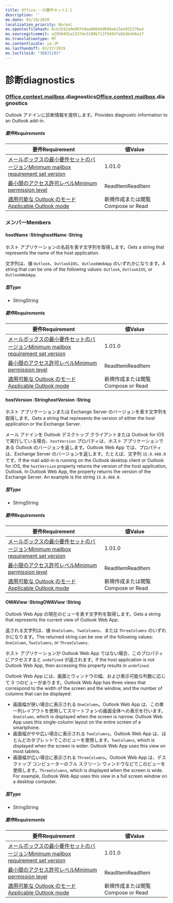```yaml
---
title: Office.--の要件セット1.1
description: ''
ms.date: 03/19/2019
localization_priority: Normal
ms.openlocfilehash: 8ce3242a9e007e9aa686ddd098ab23ee922276e4
ms.sourcegitcommit: a2950492a2337de3180b713f5693fe82dbdd6a17
ms.translationtype: MT
ms.contentlocale: ja-JP
ms.lasthandoff: 03/27/2019
ms.locfileid: "30871193"
---
```

# <a name="diagnostics"></a><span data-ttu-id="be1ad-102">診断</span><span class="sxs-lookup"><span data-stu-id="be1ad-102">diagnostics</span></span>

### <a name="officeofficemdcontextofficecontextmdmailboxofficecontextmailboxmddiagnostics"></a><span data-ttu-id="be1ad-103">[Office](Office.md)[.context](Office.context.md)[.mailbox](Office.context.mailbox.md).diagnostics</span><span class="sxs-lookup"><span data-stu-id="be1ad-103">[Office](Office.md)[.context](Office.context.md)[.mailbox](Office.context.mailbox.md).diagnostics</span></span>

<span data-ttu-id="be1ad-104">Outlook アドインに診断情報を提供します。</span><span class="sxs-lookup"><span data-stu-id="be1ad-104">Provides diagnostic information to an Outlook add-in.</span></span>

##### <a name="requirements"></a><span data-ttu-id="be1ad-105">要件</span><span class="sxs-lookup"><span data-stu-id="be1ad-105">Requirements</span></span>

|<span data-ttu-id="be1ad-106">要件</span><span class="sxs-lookup"><span data-stu-id="be1ad-106">Requirement</span></span>| <span data-ttu-id="be1ad-107">値</span><span class="sxs-lookup"><span data-stu-id="be1ad-107">Value</span></span>|
|---|---|
|[<span data-ttu-id="be1ad-108">メールボックスの最小要件セットのバージョン</span><span class="sxs-lookup"><span data-stu-id="be1ad-108">Minimum mailbox requirement set version</span></span>](/office/dev/add-ins/reference/requirement-sets/outlook-api-requirement-sets)| <span data-ttu-id="be1ad-109">1.0</span><span class="sxs-lookup"><span data-stu-id="be1ad-109">1.0</span></span>|
|[<span data-ttu-id="be1ad-110">最小限のアクセス許可レベル</span><span class="sxs-lookup"><span data-stu-id="be1ad-110">Minimum permission level</span></span>](/outlook/add-ins/understanding-outlook-add-in-permissions)| <span data-ttu-id="be1ad-111">ReadItem</span><span class="sxs-lookup"><span data-stu-id="be1ad-111">ReadItem</span></span>|
|[<span data-ttu-id="be1ad-112">適用可能な Outlook のモード</span><span class="sxs-lookup"><span data-stu-id="be1ad-112">Applicable Outlook mode</span></span>](/outlook/add-ins/#extension-points)| <span data-ttu-id="be1ad-113">新規作成または閲覧</span><span class="sxs-lookup"><span data-stu-id="be1ad-113">Compose or Read</span></span>|

### <a name="members"></a><span data-ttu-id="be1ad-114">メンバー</span><span class="sxs-lookup"><span data-stu-id="be1ad-114">Members</span></span>

####  <a name="hostname-string"></a><span data-ttu-id="be1ad-115">hostName :String</span><span class="sxs-lookup"><span data-stu-id="be1ad-115">hostName :String</span></span>

<span data-ttu-id="be1ad-116">ホスト アプリケーションの名前を表す文字列を取得します。</span><span class="sxs-lookup"><span data-stu-id="be1ad-116">Gets a string that represents the name of the host application.</span></span>

<span data-ttu-id="be1ad-117">文字列は、値 `Outlook`、`OutlookIOS`、`OutlookWebApp` のいずれかになります。</span><span class="sxs-lookup"><span data-stu-id="be1ad-117">A string that can be one of the following values: `Outlook`, `OutlookIOS`, or `OutlookWebApp`.</span></span>

##### <a name="type"></a><span data-ttu-id="be1ad-118">型</span><span class="sxs-lookup"><span data-stu-id="be1ad-118">Type</span></span>

*   <span data-ttu-id="be1ad-119">String</span><span class="sxs-lookup"><span data-stu-id="be1ad-119">String</span></span>

##### <a name="requirements"></a><span data-ttu-id="be1ad-120">要件</span><span class="sxs-lookup"><span data-stu-id="be1ad-120">Requirements</span></span>

|<span data-ttu-id="be1ad-121">要件</span><span class="sxs-lookup"><span data-stu-id="be1ad-121">Requirement</span></span>| <span data-ttu-id="be1ad-122">値</span><span class="sxs-lookup"><span data-stu-id="be1ad-122">Value</span></span>|
|---|---|
|[<span data-ttu-id="be1ad-123">メールボックスの最小要件セットのバージョン</span><span class="sxs-lookup"><span data-stu-id="be1ad-123">Minimum mailbox requirement set version</span></span>](/office/dev/add-ins/reference/requirement-sets/outlook-api-requirement-sets)| <span data-ttu-id="be1ad-124">1.0</span><span class="sxs-lookup"><span data-stu-id="be1ad-124">1.0</span></span>|
|[<span data-ttu-id="be1ad-125">最小限のアクセス許可レベル</span><span class="sxs-lookup"><span data-stu-id="be1ad-125">Minimum permission level</span></span>](/outlook/add-ins/understanding-outlook-add-in-permissions)| <span data-ttu-id="be1ad-126">ReadItem</span><span class="sxs-lookup"><span data-stu-id="be1ad-126">ReadItem</span></span>|
|[<span data-ttu-id="be1ad-127">適用可能な Outlook のモード</span><span class="sxs-lookup"><span data-stu-id="be1ad-127">Applicable Outlook mode</span></span>](/outlook/add-ins/#extension-points)| <span data-ttu-id="be1ad-128">新規作成または閲覧</span><span class="sxs-lookup"><span data-stu-id="be1ad-128">Compose or Read</span></span>|

####  <a name="hostversion-string"></a><span data-ttu-id="be1ad-129">hostVersion :String</span><span class="sxs-lookup"><span data-stu-id="be1ad-129">hostVersion :String</span></span>

<span data-ttu-id="be1ad-130">ホスト アプリケーションまたは Exchange Server のバージョンを表す文字列を取得します。</span><span class="sxs-lookup"><span data-stu-id="be1ad-130">Gets a string that represents the version of either the host application or the Exchange Server.</span></span>

<span data-ttu-id="be1ad-p101">メール アドインを Outlook デスクトップ クライアントまたは Outlook for iOS で実行している場合、`hostVersion` プロパティは、ホスト アプリケーションである Outlook のバージョンを返します。Outlook Web App では、プロパティは、Exchange Server のバージョンを返します。たとえば、文字列 `15.0.468.0` です。</span><span class="sxs-lookup"><span data-stu-id="be1ad-p101">If the mail add-in is running on the Outlook desktop client or Outlook for iOS, the `hostVersion` property returns the version of the host application, Outlook. In Outlook Web App, the property returns the version of the Exchange Server. An example is the string `15.0.468.0`.</span></span>

##### <a name="type"></a><span data-ttu-id="be1ad-134">型</span><span class="sxs-lookup"><span data-stu-id="be1ad-134">Type</span></span>

*   <span data-ttu-id="be1ad-135">String</span><span class="sxs-lookup"><span data-stu-id="be1ad-135">String</span></span>

##### <a name="requirements"></a><span data-ttu-id="be1ad-136">要件</span><span class="sxs-lookup"><span data-stu-id="be1ad-136">Requirements</span></span>

|<span data-ttu-id="be1ad-137">要件</span><span class="sxs-lookup"><span data-stu-id="be1ad-137">Requirement</span></span>| <span data-ttu-id="be1ad-138">値</span><span class="sxs-lookup"><span data-stu-id="be1ad-138">Value</span></span>|
|---|---|
|[<span data-ttu-id="be1ad-139">メールボックスの最小要件セットのバージョン</span><span class="sxs-lookup"><span data-stu-id="be1ad-139">Minimum mailbox requirement set version</span></span>](/office/dev/add-ins/reference/requirement-sets/outlook-api-requirement-sets)| <span data-ttu-id="be1ad-140">1.0</span><span class="sxs-lookup"><span data-stu-id="be1ad-140">1.0</span></span>|
|[<span data-ttu-id="be1ad-141">最小限のアクセス許可レベル</span><span class="sxs-lookup"><span data-stu-id="be1ad-141">Minimum permission level</span></span>](/outlook/add-ins/understanding-outlook-add-in-permissions)| <span data-ttu-id="be1ad-142">ReadItem</span><span class="sxs-lookup"><span data-stu-id="be1ad-142">ReadItem</span></span>|
|[<span data-ttu-id="be1ad-143">適用可能な Outlook のモード</span><span class="sxs-lookup"><span data-stu-id="be1ad-143">Applicable Outlook mode</span></span>](/outlook/add-ins/#extension-points)| <span data-ttu-id="be1ad-144">新規作成または閲覧</span><span class="sxs-lookup"><span data-stu-id="be1ad-144">Compose or Read</span></span>|

####  <a name="owaview-string"></a><span data-ttu-id="be1ad-145">OWAView :String</span><span class="sxs-lookup"><span data-stu-id="be1ad-145">OWAView :String</span></span>

<span data-ttu-id="be1ad-146">Outlook Web App の現在のビューを表す文字列を取得します。</span><span class="sxs-lookup"><span data-stu-id="be1ad-146">Gets a string that represents the current view of Outlook Web App.</span></span>

<span data-ttu-id="be1ad-147">返される文字列は、値 `OneColumn`、`TwoColumns`、または `ThreeColumns` のいずれかになります。</span><span class="sxs-lookup"><span data-stu-id="be1ad-147">The returned string can be one of the following values: `OneColumn`, `TwoColumns`, or `ThreeColumns`.</span></span>

<span data-ttu-id="be1ad-148">ホスト アプリケーションが Outlook Web App ではない場合、このプロパティにアクセスすると `undefined` が返されます。</span><span class="sxs-lookup"><span data-stu-id="be1ad-148">If the host application is not Outlook Web App, then accessing this property results in `undefined`.</span></span>

<span data-ttu-id="be1ad-149">Outlook Web App には、画面とウィンドウの幅、および表示可能な列数に応じて 3 つのビューがあります。</span><span class="sxs-lookup"><span data-stu-id="be1ad-149">Outlook Web App has three views that correspond to the width of the screen and the window, and the number of columns that can be displayed:</span></span>

*   <span data-ttu-id="be1ad-p102">画面幅が狭い場合に表示される `OneColumn`。Outlook Web App は、この単一列レイアウトを使用してスマートフォンの画面全体への表示を行います。</span><span class="sxs-lookup"><span data-stu-id="be1ad-p102">`OneColumn`, which is displayed when the screen is narrow. Outlook Web App uses this single-column layout on the entire screen of a smartphone.</span></span>
*   <span data-ttu-id="be1ad-p103">画面幅がやや広い場合に表示される `TwoColumns`。Outlook Web App は、ほとんどのタブレットでこのビューを使用します。</span><span class="sxs-lookup"><span data-stu-id="be1ad-p103">`TwoColumns`, which is displayed when the screen is wider. Outlook Web App uses this view on most tablets.</span></span>
*   <span data-ttu-id="be1ad-p104">画面幅が広い場合に表示される `ThreeColumns`。Outlook Web App は、デスクトップ コンピューターのフル スクリーン ウィンドウなどでこのビューを使用します。</span><span class="sxs-lookup"><span data-stu-id="be1ad-p104">`ThreeColumns`, which is displayed when the screen is wide. For example, Outlook Web App uses this view in a full screen window on a desktop computer.</span></span>

##### <a name="type"></a><span data-ttu-id="be1ad-156">型</span><span class="sxs-lookup"><span data-stu-id="be1ad-156">Type</span></span>

*   <span data-ttu-id="be1ad-157">String</span><span class="sxs-lookup"><span data-stu-id="be1ad-157">String</span></span>

##### <a name="requirements"></a><span data-ttu-id="be1ad-158">要件</span><span class="sxs-lookup"><span data-stu-id="be1ad-158">Requirements</span></span>

|<span data-ttu-id="be1ad-159">要件</span><span class="sxs-lookup"><span data-stu-id="be1ad-159">Requirement</span></span>| <span data-ttu-id="be1ad-160">値</span><span class="sxs-lookup"><span data-stu-id="be1ad-160">Value</span></span>|
|---|---|
|[<span data-ttu-id="be1ad-161">メールボックスの最小要件セットのバージョン</span><span class="sxs-lookup"><span data-stu-id="be1ad-161">Minimum mailbox requirement set version</span></span>](/office/dev/add-ins/reference/requirement-sets/outlook-api-requirement-sets)| <span data-ttu-id="be1ad-162">1.0</span><span class="sxs-lookup"><span data-stu-id="be1ad-162">1.0</span></span>|
|[<span data-ttu-id="be1ad-163">最小限のアクセス許可レベル</span><span class="sxs-lookup"><span data-stu-id="be1ad-163">Minimum permission level</span></span>](/outlook/add-ins/understanding-outlook-add-in-permissions)| <span data-ttu-id="be1ad-164">ReadItem</span><span class="sxs-lookup"><span data-stu-id="be1ad-164">ReadItem</span></span>|
|[<span data-ttu-id="be1ad-165">適用可能な Outlook のモード</span><span class="sxs-lookup"><span data-stu-id="be1ad-165">Applicable Outlook mode</span></span>](/outlook/add-ins/#extension-points)| <span data-ttu-id="be1ad-166">新規作成または閲覧</span><span class="sxs-lookup"><span data-stu-id="be1ad-166">Compose or Read</span></span>|
